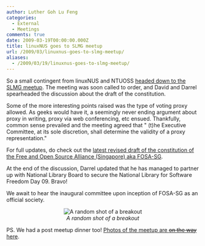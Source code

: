 ```yaml
---
author: Luther Goh Lu Feng
categories:
  - External
  - Meetings
comments: true
date: 2009-03-19T00:00:00.000Z
title: linuxNUS goes to SLMG meetup
url: /2009/03/linuxnus-goes-to-slmg-meetup/
aliases:
  - /2009/03/19/linuxnus-goes-to-slmg-meetup/
---
```


So a small contingent from linuxNUS and NTUOSS <a href="http://linuxnus.org/2009/03/17/singapore-linux-march-meetup-singapore-lubuntu-team/">headed down to the SLMG meetup</a>.  The meeting was soon called to order, and David and Darrel spearheaded the discussion about the draft of the constitution.

Some of the more interesting points raised was the type of voting proxy allowed. As geeks would have it, a seemingly never ending argument about proxy in writing, proxy via web conferencing, etc ensued. Thankfully, common sense prevailed and the meeting agreed that " (t)he Executive Committee, at its sole discretion, shall determine the validity of a proxy representation."

For full updates, do check out the <a href="http://open-source-alliance.sg/FinalDraftConstitution">latest revised draft of the constitution of the Free and Open Source Alliance (Singapore) aka FOSA-SG</a>.

At the end of the discussion, Darrel updated that he has managed to partner up with National Library Board to secure the National Library for Software Freedom Day 09. Bravo!

We await to hear the inaugural committee upon inception of FOSA-SG as an official society.

<div align="center"><img src="http://inlinethumb45.webshots.com/23340/2939250570101890940S425x425Q85.jpg" alt="A random shot of a breakout" /><br /> <em>A random shot of a breakout</em></div>

PS. We had a post meetup dinner too! <a href="http://news.webshots.com/album/570600827duxqbj?vhost=news">Photos of the meetup are <del datetime="2009-03-20T03:52:03+00:00">on the way</del> here</a>.
